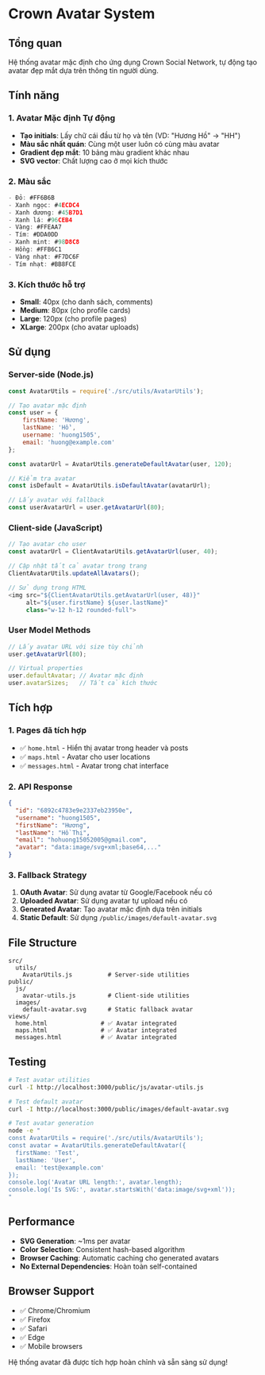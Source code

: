 # Crown Avatar System

## Tổng quan
Hệ thống avatar mặc định cho ứng dụng Crown Social Network, tự động tạo avatar đẹp mắt dựa trên thông tin người dùng.

## Tính năng

### 1. Avatar Mặc định Tự động
- **Tạo initials**: Lấy chữ cái đầu từ họ và tên (VD: "Hương Hồ" → "HH")
- **Màu sắc nhất quán**: Cùng một user luôn có cùng màu avatar
- **Gradient đẹp mắt**: 10 bảng màu gradient khác nhau
- **SVG vector**: Chất lượng cao ở mọi kích thước

### 2. Màu sắc
```javascript
- Đỏ: #FF6B6B
- Xanh ngọc: #4ECDC4  
- Xanh dương: #45B7D1
- Xanh lá: #96CEB4
- Vàng: #FFEAA7
- Tím: #DDA0DD
- Xanh mint: #98D8C8
- Hồng: #FFB6C1
- Vàng nhạt: #F7DC6F
- Tím nhạt: #BB8FCE
```

### 3. Kích thước hỗ trợ
- **Small**: 40px (cho danh sách, comments)
- **Medium**: 80px (cho profile cards)
- **Large**: 120px (cho profile pages)
- **XLarge**: 200px (cho avatar uploads)

## Sử dụng

### Server-side (Node.js)
```javascript
const AvatarUtils = require('./src/utils/AvatarUtils');

// Tạo avatar mặc định
const user = {
    firstName: 'Hương',
    lastName: 'Hồ',
    username: 'huong1505',
    email: 'huong@example.com'
};

const avatarUrl = AvatarUtils.generateDefaultAvatar(user, 120);

// Kiểm tra avatar
const isDefault = AvatarUtils.isDefaultAvatar(avatarUrl);

// Lấy avatar với fallback
const userAvatarUrl = user.getAvatarUrl(80);
```

### Client-side (JavaScript)
```javascript
// Tạo avatar cho user
const avatarUrl = ClientAvatarUtils.getAvatarUrl(user, 40);

// Cập nhật tất cả avatar trong trang
ClientAvatarUtils.updateAllAvatars();

// Sử dụng trong HTML
<img src="${ClientAvatarUtils.getAvatarUrl(user, 48)}" 
     alt="${user.firstName} ${user.lastName}" 
     class="w-12 h-12 rounded-full">
```

### User Model Methods
```javascript
// Lấy avatar URL với size tùy chỉnh
user.getAvatarUrl(80);

// Virtual properties
user.defaultAvatar; // Avatar mặc định
user.avatarSizes;   // Tất cả kích thước
```

## Tích hợp

### 1. Pages đã tích hợp
- ✅ `home.html` - Hiển thị avatar trong header và posts
- ✅ `maps.html` - Avatar cho user locations
- ✅ `messages.html` - Avatar trong chat interface

### 2. API Response
```json
{
  "id": "6892c4783e9e2337eb23950e",
  "username": "huong1505",
  "firstName": "Hương", 
  "lastName": "Hồ Thị",
  "email": "hohuong15052005@gmail.com",
  "avatar": "data:image/svg+xml;base64,..."
}
```

### 3. Fallback Strategy
1. **OAuth Avatar**: Sử dụng avatar từ Google/Facebook nếu có
2. **Uploaded Avatar**: Sử dụng avatar tự upload nếu có
3. **Generated Avatar**: Tạo avatar mặc định dựa trên initials
4. **Static Default**: Sử dụng `/public/images/default-avatar.svg`

## File Structure
```
src/
  utils/
    AvatarUtils.js          # Server-side utilities
public/
  js/
    avatar-utils.js         # Client-side utilities
  images/
    default-avatar.svg      # Static fallback avatar
views/
  home.html               # ✅ Avatar integrated
  maps.html               # ✅ Avatar integrated  
  messages.html           # ✅ Avatar integrated
```

## Testing
```bash
# Test avatar utilities
curl -I http://localhost:3000/public/js/avatar-utils.js

# Test default avatar
curl -I http://localhost:3000/public/images/default-avatar.svg

# Test avatar generation
node -e "
const AvatarUtils = require('./src/utils/AvatarUtils');
const avatar = AvatarUtils.generateDefaultAvatar({
  firstName: 'Test',
  lastName: 'User',
  email: 'test@example.com'
});
console.log('Avatar URL length:', avatar.length);
console.log('Is SVG:', avatar.startsWith('data:image/svg+xml'));
"
```

## Performance
- **SVG Generation**: ~1ms per avatar
- **Color Selection**: Consistent hash-based algorithm
- **Browser Caching**: Automatic caching cho generated avatars
- **No External Dependencies**: Hoàn toàn self-contained

## Browser Support
- ✅ Chrome/Chromium
- ✅ Firefox  
- ✅ Safari
- ✅ Edge
- ✅ Mobile browsers

Hệ thống avatar đã được tích hợp hoàn chỉnh và sẵn sàng sử dụng!
